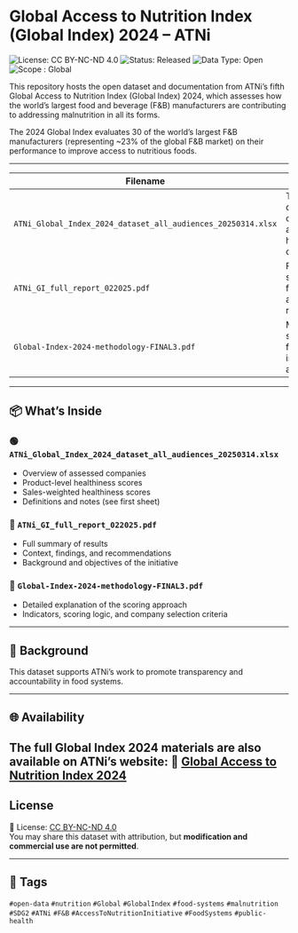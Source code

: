 # Global Access to Nutrition Index (Global Index) 2024 – ATNi

![License: CC BY-NC-ND 4.0](https://img.shields.io/badge/License-CC%20BY--NC--ND%204.0-lightgrey.svg)
![Status: Released](https://img.shields.io/badge/Status-Released-brightgreen)
![Data Type: Open](https://img.shields.io/badge/Data%20Type-Open-blue)
![Scope : Global](https://img.shields.io/badge/Scope-Global-darkgreen)

This repository hosts the open dataset and documentation from ATNi’s fifth Global Access to Nutrition Index (Global Index) 2024, which assesses how the world’s largest food and beverage (F&B) manufacturers are contributing to addressing malnutrition in all its forms.

The 2024 Global Index evaluates 30 of the world’s largest F&B manufacturers (representing ~23% of the global F&B market) on their performance to improve access to nutritious foods.

---


| Filename | Description |
|----------|-------------|
| `ATNi_Global_Index_2024_dataset_all_audiences_20250314.xlsx` | The main open dataset with company scores and product health data within countries |
| `ATNi_GI_full_report_022025.pdf` | Full report summarizing findings, insights, and recommendations |
| `Global-Index-2024-methodology-FINAL3.pdf` | Methodology and scoring framework used in the assessment |

---

## 📦 What’s Inside

### 🟢 `ATNi_Global_Index_2024_dataset_all_audiences_20250314.xlsx`  
- Overview of assessed companies  
- Product-level healthiness scores
- Sales-weighted healthiness scores  
- Definitions and notes (see first sheet)

### 📘 `ATNi_GI_full_report_022025.pdf`  
- Full summary of results  
- Context, findings, and recommendations  
- Background and objectives of the initiative

### 📐 `Global-Index-2024-methodology-FINAL3.pdf`  
- Detailed explanation of the scoring approach  
- Indicators, scoring logic, and company selection criteria

---

## 🧭 Background

This dataset supports ATNi’s work to promote transparency and accountability in food systems.

---

## 🌐 Availability
The full Global Index 2024 materials are also available on ATNi’s website:
🔗 [Global Access to Nutrition Index 2024](https://accesstonutrition.org/index/global-access-to-nutrition-index/)
---

## License

📜 License: [CC BY-NC-ND 4.0](https://creativecommons.org/licenses/by-nc-nd/4.0/)  
You may share this dataset with attribution, but **modification and commercial use are not permitted**.

---

## 🔖 Tags

`#open-data` `#nutrition` `#Global` `#GlobalIndex` `#food-systems` `#malnutrition` `#SDG2` `#ATNi` `#F&B` `#AccessToNutritionInitiative` `#FoodSystems` `#public-health`

